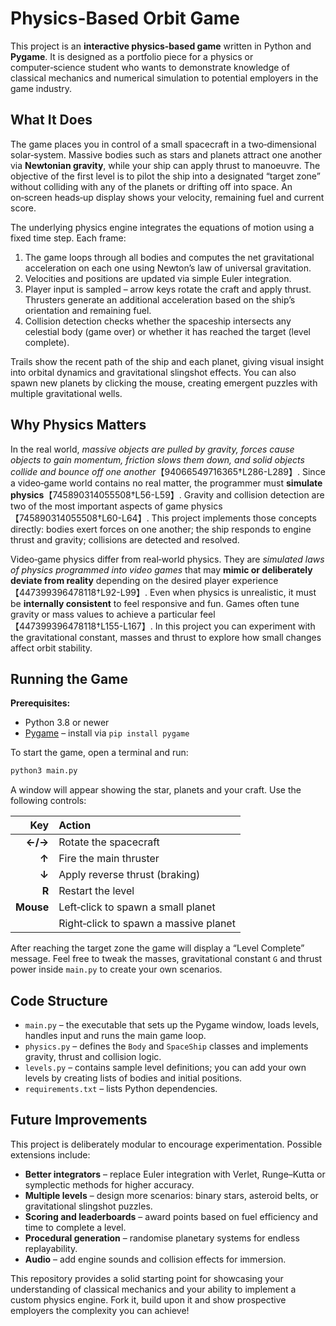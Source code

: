 # Physics-Based Orbit Game

This project is an **interactive physics‑based game** written in Python and **Pygame**.  It is designed as a portfolio piece for a physics or computer‑science student who wants to demonstrate knowledge of classical mechanics and numerical simulation to potential employers in the game industry.

## What It Does

The game places you in control of a small spacecraft in a two‑dimensional solar‑system.  Massive bodies such as stars and planets attract one another via **Newtonian gravity**, while your ship can apply thrust to manoeuvre.  The objective of the first level is to pilot the ship into a designated “target zone” without colliding with any of the planets or drifting off into space.  An on‑screen heads‑up display shows your velocity, remaining fuel and current score.

The underlying physics engine integrates the equations of motion using a fixed time step.  Each frame:

1.  The game loops through all bodies and computes the net gravitational acceleration on each one using Newton’s law of universal gravitation.
2.  Velocities and positions are updated via simple Euler integration.
3.  Player input is sampled – arrow keys rotate the craft and apply thrust.  Thrusters generate an additional acceleration based on the ship’s orientation and remaining fuel.
4.  Collision detection checks whether the spaceship intersects any celestial body (game over) or whether it has reached the target (level complete).

Trails show the recent path of the ship and each planet, giving visual insight into orbital dynamics and gravitational slingshot effects.  You can also spawn new planets by clicking the mouse, creating emergent puzzles with multiple gravitational wells.

## Why Physics Matters

In the real world, *massive objects are pulled by gravity, forces cause objects to gain momentum, friction slows them down, and solid objects collide and bounce off one another*【94066549716365†L286-L289】.  Since a video‑game world contains no real matter, the programmer must **simulate physics**【745890314055508†L56-L59】.  Gravity and collision detection are two of the most important aspects of game physics【745890314055508†L60-L64】.  This project implements those concepts directly: bodies exert forces on one another; the ship responds to engine thrust and gravity; collisions are detected and resolved.

Video‑game physics differ from real‑world physics.  They are *simulated laws of physics programmed into video games* that may **mimic or deliberately deviate from reality** depending on the desired player experience【447399396478118†L92-L99】.  Even when physics is unrealistic, it must be **internally consistent** to feel responsive and fun.  Games often tune gravity or mass values to achieve a particular feel【447399396478118†L155-L167】.  In this project you can experiment with the gravitational constant, masses and thrust to explore how small changes affect orbit stability.

## Running the Game

**Prerequisites:**

* Python 3.8 or newer
* [Pygame](https://www.pygame.org/) – install via `pip install pygame`

To start the game, open a terminal and run:

```bash
python3 main.py
```

A window will appear showing the star, planets and your craft.  Use the following controls:

| Key        | Action                              |
|-----------:|:-------------------------------------|
| **←/→**    | Rotate the spacecraft               |
| **↑**      | Fire the main thruster               |
| **↓**      | Apply reverse thrust (braking)       |
| **R**      | Restart the level                    |
| **Mouse**  | Left‑click to spawn a small planet   |
|            | Right‑click to spawn a massive planet|

After reaching the target zone the game will display a “Level Complete” message.  Feel free to tweak the masses, gravitational constant `G` and thrust power inside `main.py` to create your own scenarios.

## Code Structure

* `main.py` – the executable that sets up the Pygame window, loads levels, handles input and runs the main game loop.
* `physics.py` – defines the `Body` and `SpaceShip` classes and implements gravity, thrust and collision logic.
* `levels.py` – contains sample level definitions; you can add your own levels by creating lists of bodies and initial positions.
* `requirements.txt` – lists Python dependencies.

## Future Improvements

This project is deliberately modular to encourage experimentation.  Possible extensions include:

* **Better integrators** – replace Euler integration with Verlet, Runge–Kutta or symplectic methods for higher accuracy.
* **Multiple levels** – design more scenarios: binary stars, asteroid belts, or gravitational slingshot puzzles.
* **Scoring and leaderboards** – award points based on fuel efficiency and time to complete a level.
* **Procedural generation** – randomise planetary systems for endless replayability.
* **Audio** – add engine sounds and collision effects for immersion.

This repository provides a solid starting point for showcasing your understanding of classical mechanics and your ability to implement a custom physics engine.  Fork it, build upon it and show prospective employers the complexity you can achieve!